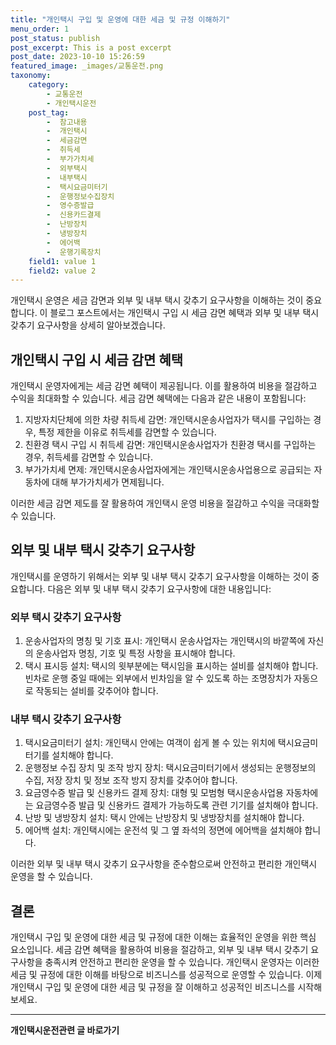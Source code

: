 ```yaml
---
title: "개인택시 구입 및 운영에 대한 세금 및 규정 이해하기"
menu_order: 1
post_status: publish
post_excerpt: This is a post excerpt
post_date: 2023-10-10 15:26:59
featured_image: _images/교통운전.png
taxonomy:
    category:
        - 교통운전
        - 개인택시운전
    post_tag:
        -  참고내용
        -  개인택시
        -  세금감면
        -  취득세
        -  부가가치세
        -  외부택시
        -  내부택시
        -  택시요금미터기
        -  운행정보수집장치
        -  영수증발급
        -  신용카드결제
        -  난방장치
        -  냉방장치
        -  에어백
        -  운행기록장치
    field1: value 1
    field2: value 2
---
```



개인택시 운영은 세금 감면과 외부 및 내부 택시 갖추기 요구사항을 이해하는 것이 중요합니다. 이 블로그 포스트에서는 개인택시 구입 시 세금 감면 혜택과 외부 및 내부 택시 갖추기 요구사항을 상세히 알아보겠습니다.

## 개인택시 구입 시 세금 감면 혜택

개인택시 운영자에게는 세금 감면 혜택이 제공됩니다. 이를 활용하여 비용을 절감하고 수익을 최대화할 수 있습니다. 세금 감면 혜택에는 다음과 같은 내용이 포함됩니다:

1. 지방자치단체에 의한 차량 취득세 감면: 개인택시운송사업자가 택시를 구입하는 경우, 특정 제한을 이유로 취득세를 감면할 수 있습니다.
2. 친환경 택시 구입 시 취득세 감면: 개인택시운송사업자가 친환경 택시를 구입하는 경우, 취득세를 감면할 수 있습니다.
3. 부가가치세 면제: 개인택시운송사업자에게는 개인택시운송사업용으로 공급되는 자동차에 대해 부가가치세가 면제됩니다.

이러한 세금 감면 제도를 잘 활용하여 개인택시 운영 비용을 절감하고 수익을 극대화할 수 있습니다.

## 외부 및 내부 택시 갖추기 요구사항

개인택시를 운영하기 위해서는 외부 및 내부 택시 갖추기 요구사항을 이해하는 것이 중요합니다. 다음은 외부 및 내부 택시 갖추기 요구사항에 대한 내용입니다:

### 외부 택시 갖추기 요구사항

1. 운송사업자의 명칭 및 기호 표시: 개인택시 운송사업자는 개인택시의 바깥쪽에 자신의 운송사업자 명칭, 기호 및 특정 사항을 표시해야 합니다.
2. 택시 표시등 설치: 택시의 윗부분에는 택시임을 표시하는 설비를 설치해야 합니다. 빈차로 운행 중일 때에는 외부에서 빈차임을 알 수 있도록 하는 조명장치가 자동으로 작동되는 설비를 갖추어야 합니다.

### 내부 택시 갖추기 요구사항

1. 택시요금미터기 설치: 개인택시 안에는 여객이 쉽게 볼 수 있는 위치에 택시요금미터기를 설치해야 합니다.
2. 운행정보 수집 장치 및 조작 방지 장치: 택시요금미터기에서 생성되는 운행정보의 수집, 저장 장치 및 정보 조작 방지 장치를 갖추어야 합니다.
3. 요금영수증 발급 및 신용카드 결제 장치: 대형 및 모범형 택시운송사업용 자동차에는 요금영수증 발급 및 신용카드 결제가 가능하도록 관련 기기를 설치해야 합니다.
4. 난방 및 냉방장치 설치: 택시 안에는 난방장치 및 냉방장치를 설치해야 합니다.
5. 에어백 설치: 개인택시에는 운전석 및 그 옆 좌석의 정면에 에어백을 설치해야 합니다.

이러한 외부 및 내부 택시 갖추기 요구사항을 준수함으로써 안전하고 편리한 개인택시 운영을 할 수 있습니다.

## 결론

개인택시 구입 및 운영에 대한 세금 및 규정에 대한 이해는 효율적인 운영을 위한 핵심 요소입니다. 세금 감면 혜택을 활용하여 비용을 절감하고, 외부 및 내부 택시 갖추기 요구사항을 충족시켜 안전하고 편리한 운영을 할 수 있습니다. 개인택시 운영자는 이러한 세금 및 규정에 대한 이해를 바탕으로 비즈니스를 성공적으로 운영할 수 있습니다. 이제 개인택시 구입 및 운영에 대한 세금 및 규정을 잘 이해하고 성공적인 비즈니스를 시작해보세요.


<!-- wp:separator -->
<hr class="wp-block-separator has-alpha-channel-opacity"/>
<!-- /wp:separator -->
<!-- wp:group {"backgroundColor":"base","layout":{"type":"constrained"}} -->
<div class="wp-block-group has-base-background-color has-background">
<!-- wp:paragraph {"align":"center","fontSize":"large"} -->
<p class="has-text-align-center has-large-font-size"><strong>개인택시운전관련 글 바로가기</strong></p>
<!-- /wp:paragraph -->


<!-- wp:latest-posts{"categories": [{"id": 1441, "count": 100, "description": "", "link": "https://uknowlaw.com/category/https://uknowlaw.com/category/%ea%b0%9c%ec%9d%b8%ed%83%9d%ec%8b%9c%ec%9a%b4%ec%a0%84//", "name": "개인택시운전", "slug": "개인택시운전", "taxonomy": "category", "parent": 0, "meta": [],"_links":{"self":[{"href":"https://uknowlaw.com/wp-json/wp/v2/categories/1441"}],"collection":[{"href":"https://uknowlaw.com/wp-json/wp/v2/categories"}],"about":[{"href":"https://uknowlaw.com/wp-json/wp/v2/taxonomies/category"}],"wp:post_type":[{"href":"https://uknowlaw.com/wp-json/wp/v2/posts?categories=1441"}],"curies":[{"name":"wp","href":"https://api.w.org/{rel}","templated":true}]}}],"postsToShow":100,"excerptLength":28,"postLayout":"grid","columns":2,"featuredImageAlign":"left","featuredImageSizeSlug":"large","fontSize":"medium"} /-->
</div>
<!-- /wp:group -->
    
